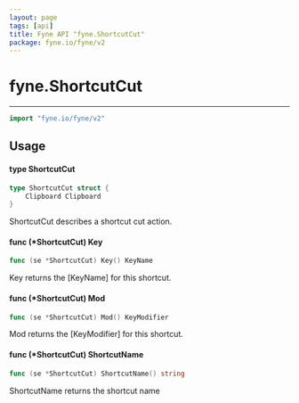 ```yaml
---
layout: page
tags: [api]
title: Fyne API "fyne.ShortcutCut"
package: fyne.io/fyne/v2
---
```


# fyne.ShortcutCut
---
```go
import "fyne.io/fyne/v2"
```

## Usage

#### type ShortcutCut

```go
type ShortcutCut struct {
	Clipboard Clipboard
}
```

ShortcutCut describes a shortcut cut action.

#### func (*ShortcutCut) Key

```go
func (se *ShortcutCut) Key() KeyName
```
Key returns the [KeyName] for this shortcut.

#### func (*ShortcutCut) Mod

```go
func (se *ShortcutCut) Mod() KeyModifier
```
Mod returns the [KeyModifier] for this shortcut.

#### func (*ShortcutCut) ShortcutName

```go
func (se *ShortcutCut) ShortcutName() string
```
ShortcutName returns the shortcut name
